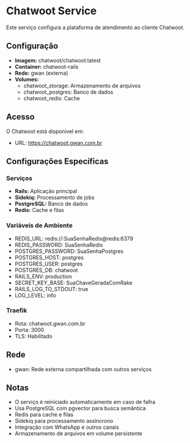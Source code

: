 # Chatwoot Service

Este serviço configura a plataforma de atendimento ao cliente Chatwoot.

## Configuração

- **Imagem:** chatwoot/chatwoot:latest
- **Container:** chatwoot-rails
- **Rede:** gwan (externa)
- **Volumes:**
  - chatwoot_storage: Armazenamento de arquivos
  - chatwoot_postgres: Banco de dados
  - chatwoot_redis: Cache

## Acesso

O Chatwoot está disponível em:
- URL: https://chatwoot.gwan.com.br

## Configurações Específicas

### Serviços
- **Rails:** Aplicação principal
- **Sidekiq:** Processamento de jobs
- **PostgreSQL:** Banco de dados
- **Redis:** Cache e filas

### Variáveis de Ambiente
- REDIS_URL: redis://:SuaSenhaRedis@redis:6379
- REDIS_PASSWORD: SuaSenhaRedis
- POSTGRES_PASSWORD: SuaSenhaPostgres
- POSTGRES_HOST: postgres
- POSTGRES_USER: postgres
- POSTGRES_DB: chatwoot
- RAILS_ENV: production
- SECRET_KEY_BASE: SuaChaveGeradaComRake
- RAILS_LOG_TO_STDOUT: true
- LOG_LEVEL: info

### Traefik
- Rota: chatwoot.gwan.com.br
- Porta: 3000
- TLS: Habilitado

## Rede
- gwan: Rede externa compartilhada com outros serviços

## Notas
- O serviço é reiniciado automaticamente em caso de falha
- Usa PostgreSQL com pgvector para busca semântica
- Redis para cache e filas
- Sidekiq para processamento assíncrono
- Integração com WhatsApp e outros canais
- Armazenamento de arquivos em volume persistente 